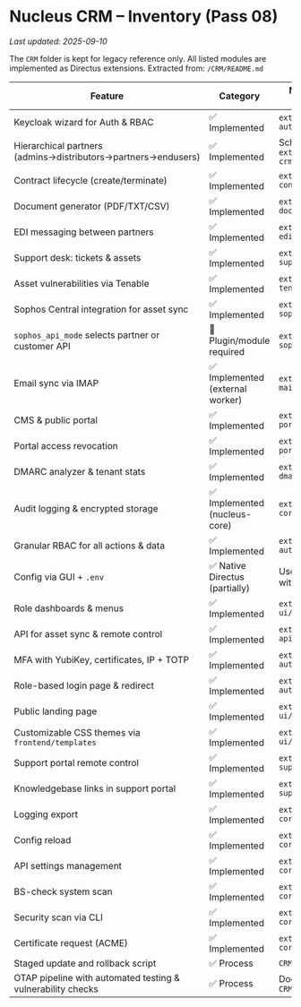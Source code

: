 <!-- markdownlint-disable MD013 -->
# Nucleus CRM – Inventory (Pass 08)
_Last updated: 2025-09-10_


The `CRM` folder is kept for legacy reference only. All listed modules are implemented as Directus extensions.
Extracted from: `/CRM/README.md`

| Feature | Category | Notes / Proposed Module |
|---------------------------------|----------------------------|---------------------------------------|
| Keycloak wizard for Auth & RBAC | ✅ Implemented | `extensions/nucleus-auth/` |
| Hierarchical partners (admins→distributors→partners→endusers) | ✅ Implemented | Schema + RBAC in `extensions/nucleus-crm/` |
| Contract lifecycle (create/terminate) | ✅ Implemented | `extensions/nucleus-contracts/` |
| Document generator (PDF/TXT/CSV) | ✅ Implemented | `extensions/nucleus-docs/` |
| EDI messaging between partners | ✅ Implemented | `extensions/nucleus-edi/` |
| Support desk: tickets & assets | ✅ Implemented | `extensions/nucleus-support/` |
| Asset vulnerabilities via Tenable | ✅ Implemented | `extensions/nucleus-tenable/` |
| Sophos Central integration for asset sync | ✅ Implemented | `extensions/nucleus-sophos/` |
| `sophos_api_mode` selects partner or customer API | 🔧 Plugin/module required | `extensions/nucleus-sophos/` |
| Email sync via IMAP | ✅ Implemented (external worker) | `extensions/nucleus-mail-ingest/` |
| CMS & public portal | ✅ Implemented | `extensions/nucleus-portal/` |
| Portal access revocation | ✅ Implemented | `extensions/nucleus-portal/` |
| DMARC analyzer & tenant stats | ✅ Implemented | `extensions/nucleus-dmarc/` |
| Audit logging & encrypted storage | ✅ Implemented (nucleus-core) | `extensions/nucleus-core/` |
| Granular RBAC for all actions & data | ✅ Implemented | `extensions/nucleus-auth/` |
| Config via GUI + `.env` | ✅ Native Directus (partially) | Use Directus settings with env overrides |
| Role dashboards & menus | ✅ Implemented | `extensions/nucleus-ui/` |
| API for asset sync & remote control | ✅ Implemented | `extensions/nucleus-api/` |
| MFA with YubiKey, certificates, IP + TOTP | ✅ Implemented | `extensions/nucleus-auth/` |
| Role-based login page & redirect | ✅ Implemented | `extensions/nucleus-auth/` |
| Public landing page | ✅ Implemented | `extensions/nucleus-ui/` |
| Customizable CSS themes via `frontend/templates` | ✅ Implemented | `extensions/nucleus-ui/` |
| Support portal remote control | ✅ Implemented | `extensions/nucleus-support/` |
| Knowledgebase links in support portal | ✅ Implemented | `extensions/nucleus-support/` |
| Logging export | ✅ Implemented | `extensions/nucleus-core/` |
| Config reload | ✅ Implemented | `extensions/nucleus-core/` |
| API settings management | ✅ Implemented | `extensions/nucleus-core/` |
| BS-check system scan | ✅ Implemented | `extensions/nucleus-core/` |
| Security scan via CLI | ✅ Implemented | `extensions/nucleus-core/` |
| Certificate request (ACME) | ✅ Implemented | `extensions/nucleus-core/` |
| Staged update and rollback script | ✅ Process | `CRM/scripts/update.py` |
| OTAP pipeline with automated testing & vulnerability checks | ✅ Process | Documented in `CRM/README.md` |
